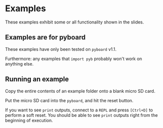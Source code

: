 # Examples

These examples exhibit some or all functionality shown in the slides.


## Examples are for pyboard

These examples have only been tested on `pyboard` v1.1.

Furthermore: any examples that `import pyb` probably won't work on anything else.


## Running an example

Copy the entire contents of an example folder onto a blank micro SD card.

Put the micro SD card into the `pyboard`, and hit the reset button.

If you want to see `print` outputs, connect to a `REPL` and press `[Ctrl+D]`
to perform a soft reset.
You should be able to see `print` outputs right from the beginning of execution.
